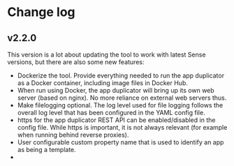 # Change log

## v2.2.0

This version is a lot about updating the tool to work with latest Sense versions, but there are also some new features:

* Dockerize the tool. Provide everything needed to run the app duplicator as a Docker container, including image files in Docker Hub.
* When run using Docker, the app duplicator will bring up its own web server (based on nginx). No more reliance on external web servers thus.
* Make filelogging optional. The log level used for file logging follows the overall log level that has been configured in the YAML config file.
* https for the app duplicator REST API can be enabled/disabled in the config file. While https is important, it is not always relevant (for example when running behind reverse proxies).
* User configurable custom property name that is used to identify an app as being a template.
*  